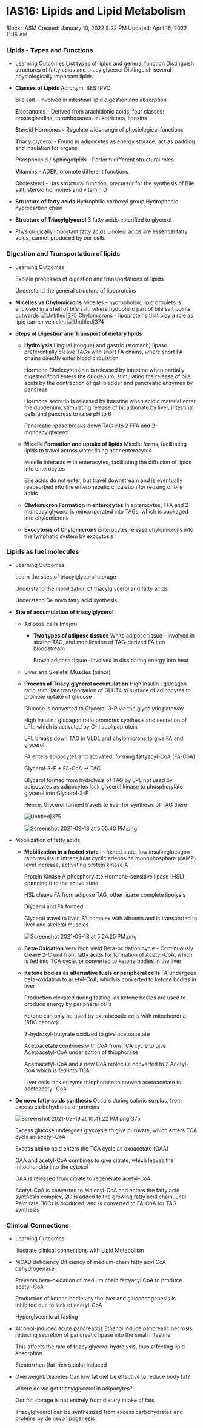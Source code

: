# IAS16: Lipids and Lipid Metabolism
Block: IASM
Created: January 10, 2022 8:22 PM
Updated: April 16, 2022 11:16 AM
### Lipids - Types and Functions
- Learning Outcomes
    List types of lipids and general function
    Distinguish structures of fatty acids and triacylglycerol
    Distinguish several physiologically important lipids
- **Classes of Lipids**
    Acronym: BESTPVC
    
    **B**ile salt - involved in intestinal lipid digestion and absorption
    
    **E**icosanoids - Derived from arachidonic acids, four classes: prostaglandins, thromboxanes, leukotrienes, lipoxins
    
    **S**teroid Hormones - Regulate wide range of physiological functions
    
    **T**riacylglycerol - Found in adipocytes as energy storage, act as padding and insulation for organs
    
    **P**hospholipid / Sphingolipids - Perform different structural roles
    
    **V**itamins - ADEK, promote different functions
    
    **C**holesterol - Has structural function, precursor for the synthesis of Bile salt, steroid hormones and vitamin D
- **Structure of fatty acids**
    Hydrophilic carboxyl group
    Hydrophobic hydrocarbon chain
- **Structure of Triacylglycerol**
    3 fatty acids esterified to glycerol
- Physiologically important fatty acids
    Linoleic acids are essential fatty acids, cannot produced by our cells

### Digestion and Transportation of lipids
- Learning Outcomes
    
    Explain processes of digestion and transportations of lipids
    
    Understand the general structure of lipoproteins
- **Micelles vs Chylomicrons**
    Micelles - hydropholbic lipid droplets is enclosed in a shell of bile salt, where hydophilic part of bile salt points outwards
    ![Untitled|375](IAS16%20Lipids%20and%20Lipid%20Metabolism%20fc58ee6a78324ef9a3938731847983bd/Untitled.png)
    Chylomicrons - lipoproteins that play a role as lipid carrier vehicles
    ![Untitled|374](IAS16%20Lipids%20and%20Lipid%20Metabolism%20fc58ee6a78324ef9a3938731847983bd/Untitled%201.png)
- **Steps of Digestion and Transport of dietary lipids**
    - **Hydrolysis**
        Lingual (tongue) and gastric (stomach) lipase preferentially cleave TAGs with short FA chains, where short FA chains directly enter blood circulation
        
        Hormone Cholecystokinin is released by intestine when partially digested food enters the duodenum, stimulating the release of bile acids by the contraction of gall bladder and pancreatic enzymes by pancreas
        
        Hormone secretin is released by intestine when acidic material enter the duodenum, stimulating release of bicarbonate by liver, intestinal cells and pancreas to raise pH to 6
        
        Pancreatic lipase breaks down TAG into 2 FFA and 2-monoacylglycerol
    - **Micelle Formation and uptake of lipids**
        Micelle forms, facilitating lipids to travel across water lining near enterocytes
        
        Micelle interacts with enterocytes, facilitating the diffusion of lipids into enterocytes
        
        Bile acids do not enter, but travel downstream and is eventually reabsorbed into the enterohepatic circulation for reusing of bile acids
    - **Chylomicron Formation in enterocytes**
        In enterocytes, FFA and 2-monoacylglycerol is reincorporated into TAGs, which is packaged into chylomicrons
    - **Exocytosis of Chylomicrons**
        Enterocytes release chylomicrons into the lymphatic system by exocytosis
        
### Lipids as fuel molecules
- Learning Outcomes
    
    Learn the sites of triacylglycerol storage
    
    Understand the mobilization of triacylglycerol and fatty acids
    
    Understand De novo fatty acid synthesis
- **Site of accumulation of triacylglycerol**
    - Adipose cells (major)
	    - **Two types of adipose tissues**
			White adipose tissue - involved in storing TAG, and mobilization of TAG-derived FA into bloodstream
        
	        Brown adipose tissue -involved in dissipating energy into heat  
    - Liver and Skeletal Muscles (minor)
    - **Process of Triacylglycerol accumulation**
        High insulin : glucagon ratio stimulate transportation of GLUT4 to surface of adipocytes to promote uptake of glucose
        
        Glucose is converted to Glycerol-3-P via the glycolytic pathway
        
        High insulin : glucagon ratio promotes synthesis and secretion of LPL, which is activated by C-II apolipoprotein
        
        LPL breaks down TAG in VLDL and chylomicrons to give FA and glycerol
        
        FA enters adipocytes and activated, forming fattyacyl-CoA (FA-CoA)
        
        Glycerol-3-P + FA-CoA → TAG
        
        Glycerol formed from hydrolysis of TAG by LPL not used by adipocytes as adipocytes lack glycerol kinase to phosphorylate glycerol into Glycerol-3-P
        
        Hence, Glycerol formed travels to liver for synthesis of TAG there
        
        ![Untitled|375](IAS16%20Lipids%20and%20Lipid%20Metabolism%20fc58ee6a78324ef9a3938731847983bd/Untitled%202.png)
        
        ![Screenshot 2021-09-18 at 5.05.40 PM.png](IAS16%20Lipids%20and%20Lipid%20Metabolism%20fc58ee6a78324ef9a3938731847983bd/Screenshot_2021-09-18_at_5.05.40_PM.png)
- Mobilization of fatty acids
    - **Mobilization in a fasted state**
        In fasted state, low insulin:glucagon ratio results in intracellular cyclic adenosine  monophosphate (cAMP) level increase, activating protein kinase A
        
        Protein Kinase A phosphorylate Hormone-sensitive lipase (HSL), changing it to the active state
        
        HSL cleave FA from adipose TAG, other lipase complete lipolysis
        
        Glycerol and FA formed
        
        Glycerol travel to liver, FA complex with albumin and is transported to liver and skeletal muscles
        
        ![Screenshot 2021-09-18 at 5.24.25 PM.png](IAS16%20Lipids%20and%20Lipid%20Metabolism%20fc58ee6a78324ef9a3938731847983bd/Screenshot_2021-09-18_at_5.24.25_PM.png)
    - **Beta-Oxidation**
        Very high yield
        Beta-oxidation cycle - Continuously cleave 2-C unit from fatty acids for formation of Acetyl-CoA, which is fed into TCA cycle, or converted to ketone bodies in the liver
    - **Ketone bodies as alternative fuels or peripheral cells**
        FA undergoes beta-oxidation to acetyl-CoA, which is converted to ketone bodies in liver
        
        Production elevated during fasting, as ketone bodies are used to produce energy by peripheral cells
        
        Ketone can only be used by extrahepatic cells with mitochondria (RBC cannot):
        
        3-hydroxyl-butyrate oxidized to give acetoacetate
        
        Acetoacetate combines with CoA from TCA cycle to give Acetoacetyl-CoA under action of thiophorase
        
        Acetoacetyl-CoA and a new CoA molecule converted to 2 Acetyl-CoA which is fed into TCA
        
        Liver cells lack enzyme thiophorase to convert acetoacetate to acetoacetyl-CoA
- **De nevo fatty acids synthesis**
    Occurs during caloric surplus, from excess carbohydrates or proteins
    
    ![Screenshot 2021-09-19 at 10.41.22 PM.png|375](IAS16%20Lipids%20and%20Lipid%20Metabolism%20fc58ee6a78324ef9a3938731847983bd/Screenshot_2021-09-19_at_10.41.22_PM.png)
    
    Excess glucose undergoes glycoysis to give puruvate, which enters TCA cycle as acetyl-CoA
    
    Excess amino acid enters the TCA cycle as oxoacetate (OAA)
    
    OAA and acetyl-CoA combines to give citrate, which leaves the mitochondria into the cytosol
    
    OAA is released from citrate to regenerate acetyl-CoA
    
    Acetyl-CoA is converted to Malonyl-CoA and enters the fatty acid synthesis complex, 2C is added to the growing fatty acid chain, until Palmitate (16C) is produced, and is converted to FA-CoA for TAG synthesis

### Clinical Connections
- Learning Outcomes
    
    Illustrate clinical connections with Lipid Metabolism
- MCAD deficiency
    Dificiency of medium-chain fatty acyl CoA dehydrogenase
    
    Prevents beta-oxidation of medium chain fattyacyl CoA to produce acetyl-CoA
    
    Production of ketone bodies by the liver and gluconeogenesis is inhibited due to lack of acetyl-CoA
    
    Hyperglycemic at fasting
- Alcohol-induced acute pancreatitis
    Ethanol induce pancreatic necrosis, reducing secretion of pancreatic lipase into the small intestine
    
    This affects the rate of triacylglycerol hydrolysis, thus affecting lipid absorption
    
    Steatorrhea (fat-rich stools) induced
- Overweight/Diabetes
    Can low fat diet be effective to reduce body fat?
    
    Where do we get triacylglycerol in adipocytes?
    
    Our fat storage is not entirely from dietary intake of fats
    
    Triacylglycerol can be synthesized from excess carbohydrates and proteins by de nevo lipogenesis